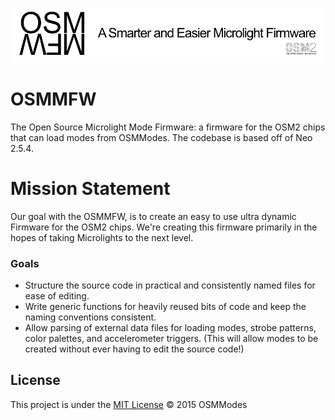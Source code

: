![adsf](logos/OSMMFW-Banner.png)

# OSMMFW
The Open Source Microlight Mode Firmware: a firmware for the OSM2 chips that can load modes from OSMModes. The codebase is based off of Neo 2.5.4.


# Mission Statement
Our goal with the OSMMFW, is to create an easy to use ultra dynamic Firmware for the OSM2 chips. We're creating this firmware primarily in the hopes of taking Microlights to the next level.

### Goals
- Structure the source code in practical and consistently named files for ease of editing.
- Write generic functions for heavily reused bits of code and keep the naming conventions consistent.
- Allow parsing of external data files for loading modes, strobe patterns, color palettes, and accelerometer triggers. (This will allow modes to be created without ever having to edit the source code!)


## License
This project is under the [MIT License](LICENSE.md)
© 2015 OSMModes